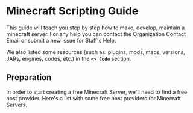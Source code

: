 # Minecraft Scripting Guide

This guide will teach you step by step how to make, develop, maintain a minecraft server.
For any help you can contact the Organization Contact Email or submit a new issue for Staff's Help.

We also listed some resources (such as: plugins, mods, maps, versions, JARs, engines, codes, etc.) in the **`<> Code`** section.

## Preparation
In order to start creating a free Minecraft Server, we'll need to find a free host provider.
Here's a list with some free host providers for Minecraft Servers.
